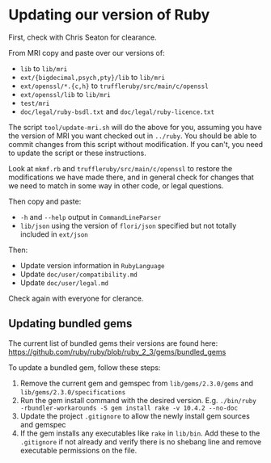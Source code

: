 # Updating our version of Ruby

First, check with Chris Seaton for clearance.

From MRI copy and paste over our versions of:

* `lib` to `lib/mri`
* `ext/{bigdecimal,psych,pty}/lib` to `lib/mri`
* `ext/openssl/*.{c,h}` to `truffleruby/src/main/c/openssl`
* `ext/openssl/lib` to `lib/mri`
* `test/mri`
* `doc/legal/ruby-bsdl.txt` and `doc/legal/ruby-licence.txt`

The script `tool/update-mri.sh` will do the above for you, assuming you have the
version of MRI you want checked out in `../ruby`. You should be able to commit
changes from this script without modification. If you can't, you need to update
the script or these instructions.

Look at `mkmf.rb` and `truffleruby/src/main/c/openssl` to restore the
modifications we have made there, and in general check for changes that we need
to match in some way in other code, or legal questions.

Then copy and paste:

* `-h` and `--help` output in `CommandLineParser`
* `lib/json` using the version of `flori/json` specified but not totally included in `ext/json`

Then:

* Update version information in `RubyLanguage`
* Update `doc/user/compatibility.md`
* Update `doc/user/legal.md`

Check again with everyone for clerance.

## Updating bundled gems

The current list of bundled gems their versions are found here:
https://github.com/ruby/ruby/blob/ruby_2_3/gems/bundled_gems

To update a bundled gem, follow these steps:

1. Remove the current gem and gemspec from `lib/gems/2.3.0/gems` and `lib/gems/2.3.0/specifications`
2. Run the gem install command with the desired version. E.g. `./bin/ruby -rbundler-workarounds -S gem install rake -v 10.4.2 --no-doc`
3. Update the project `.gitignore` to allow the newly install gem sources and gemspec
4. If the gem installs any executables like `rake` in `lib/bin`. Add these to the `.gitignore` if not already and verify there is no shebang line and remove executable permissions on the file.

